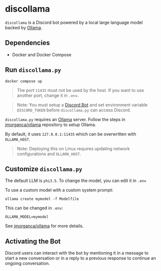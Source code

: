 # discollama

`discollama` is a Discord bot powered by a local large language model backed by [Ollama](https://github.com/jmorganca/ollama).

## Dependencies

- Docker and Docker Compose

## Run `discollama.py`

```
docker compose up
```

> The port `11435` must not be used by the host. If you want to use another port, change it in `.env`.

> Note: You must setup a [Discord Bot](https://discord.com/developers/applications) and set environment variable `DISCORD_TOKEN` before `discollama.py` can access Discord.

`discollama.py` requires an [Ollama](https://github.com/jmorganca/ollama) server. Follow the steps in [jmorganca/ollama](https://github.com/jmorganca/ollama) repository to setup Ollama.

By default, it uses `127.0.0.1:11435` which can be overwritten with `OLLAMA_HOST`.

> Note: Deploying this on Linux requires updating network configurations and `OLLAMA_HOST`.

## Customize `discollama.py`

The default LLM is `phi3.5`. To change the model, you can edit it in `.env`

To use a custom model with a custom system prompt:

```
ollama create mymodel -f Modelfile
```

This can be changed in `.env`:

```
OLLAMA_MODEL=mymodel
```

See [jmorganca/ollama](https://github.com/jmorganca/ollama/blob/main/docs/modelfile.md) for more details.

## Activating the Bot

Discord users can interact with the bot by mentioning it in a message to start a new conversation or in a reply to a previous response to continue an ongoing conversation.
